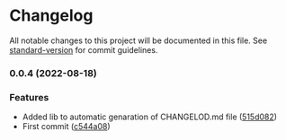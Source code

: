 # Changelog

All notable changes to this project will be documented in this file. See [standard-version](https://github.com/conventional-changelog/standard-version) for commit guidelines.

### 0.0.4 (2022-08-18)


### Features

* Added lib to automatic genaration of CHANGELOD.md file ([515d082](https://github.com/thiagosf-dev/dashboard-chakraui-reactjs-typescript-vite/commit/515d0822c070db49b509b977cb1cfdd9141dd4f6))
* First commit ([c544a08](https://github.com/thiagosf-dev/dashboard-chakraui-reactjs-typescript-vite/commit/c544a0844740fc1e012d8ee49cfd133f14fcb480))

